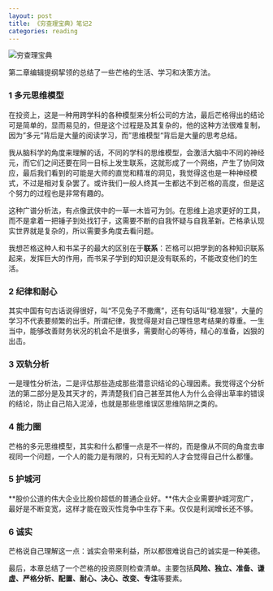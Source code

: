 ```yaml
---
layout: post
title: 《穷查理宝典》笔记2
categories: reading
---
```


![穷查理宝典](https://img3.doubanio.com/lpic/s28964370.jpg)

第二章编辑提纲挈领的总结了一些芒格的生活、学习和决策方法。

### 1 多元思维模型 

在投资上，这是一种用跨学科的各种模型来分析公司的方法，最后芒格得出的结论可是简单的，显而易见的，但是这个过程是及其复杂的，他的这种方法很难复制，因为”多元“背后是大量的阅读学习，而”思维模型“背后是大量的思考总结。

我从脑科学的角度来理解的话，不同的学科的思维模型，会激活大脑中不同的神经元，而它们之间还要在同一目标上发生联系，这就形成了一个网络，产生了协同效应，最后我们看到的可能是大师的直觉和精准的洞见，我觉得这也是一种神经模式，不过是相对复杂罢了。或许我们一般人终其一生都达不到芒格的高度，但是这个努力的过程也是非常有趣的。

这种广谱分析法，有点像武侠中的一草一木皆可为剑。在思维上追求更好的工具，而不是拿着一把锤子到处找钉子，这需要不断的自我怀疑与自我革新。芒格承认现实世界就是复杂的，所以需要多角度去看问题。

我想芒格这种人和书呆子的最大的区别在于**联系**：芒格可以把学到的各种知识联系起来，发挥巨大的作用，而书呆子学到的知识是没有联系的，不能改变他们的生活。

### 2 纪律和耐心 

其实中国有句古话说得很好，叫“不见兔子不撒鹰”，还有句话叫“稳准狠”，大量的学习不代表要频繁的出手。所谓纪律，我觉得是对自己理性思考结果的尊重。一生当中，能够改善财务状况的机会不是很多，需要耐心的等待，精心的准备，凶狠的出击。

### 3 双轨分析

一是理性分析法，二是评估那些造成那些潜意识结论的心理因素。我觉得这个分析法的第二部分是及其天才的，弄清楚我们自己甚至其他人为什么会得出草率的错误的结论，防止自己陷入泥淖，也就是那些思维误区思维陷阱之类的。

### 4 能力圈

芒格的多元思维模型，其实和什么都懂一点是不一样的，而是像从不同的角度去审视同一个问题，一个人的能力是有限的，只有无知的人才会觉得自己什么都懂。

### 5 护城河

**股价公道的伟大企业比股价超低的普通企业好。**伟大企业需要护城河宽广，最好是不断变宽，这样才能在毁灭性竞争中生存下来。仅仅是利润增长还不够。

### 6 诚实

芒格说自己理解这一点：诚实会带来利益，所以都很难说自己的诚实是一种美德。

最后，本章总结了一个芒格的投资原则检查清单。主要包括**风险、独立、准备、谦虚、严格分析、配置、耐心、决心、改变、专注**等要素。